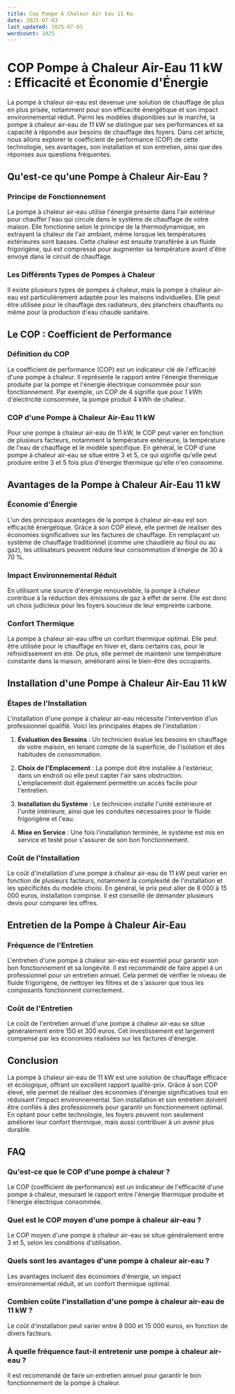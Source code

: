 ```yaml
---
title: Cop Pompe A Chaleur Air Eau 11 Kw
date: 2025-07-03
last_updated: 2025-07-03
wordcount: 1025
---
```


# COP Pompe à Chaleur Air-Eau 11 kW : Efficacité et Économie d'Énergie

La pompe à chaleur air-eau est devenue une solution de chauffage de plus en plus prisée, notamment pour son efficacité énergétique et son impact environnemental réduit. Parmi les modèles disponibles sur le marché, la pompe à chaleur air-eau de 11 kW se distingue par ses performances et sa capacité à répondre aux besoins de chauffage des foyers. Dans cet article, nous allons explorer le coefficient de performance (COP) de cette technologie, ses avantages, son installation et son entretien, ainsi que des réponses aux questions fréquentes.

## Qu'est-ce qu'une Pompe à Chaleur Air-Eau ?

### Principe de Fonctionnement

La pompe à chaleur air-eau utilise l'énergie présente dans l'air extérieur pour chauffer l'eau qui circule dans le système de chauffage de votre maison. Elle fonctionne selon le principe de la thermodynamique, en extrayant la chaleur de l'air ambiant, même lorsque les températures extérieures sont basses. Cette chaleur est ensuite transférée à un fluide frigorigène, qui est compressé pour augmenter sa température avant d'être envoyé dans le circuit de chauffage.

### Les Différents Types de Pompes à Chaleur

Il existe plusieurs types de pompes à chaleur, mais la pompe à chaleur air-eau est particulièrement adaptée pour les maisons individuelles. Elle peut être utilisée pour le chauffage des radiateurs, des planchers chauffants ou même pour la production d'eau chaude sanitaire.

## Le COP : Coefficient de Performance

### Définition du COP

Le coefficient de performance (COP) est un indicateur clé de l'efficacité d'une pompe à chaleur. Il représente le rapport entre l'énergie thermique produite par la pompe et l'énergie électrique consommée pour son fonctionnement. Par exemple, un COP de 4 signifie que pour 1 kWh d'électricité consommée, la pompe produit 4 kWh de chaleur.

### COP d'une Pompe à Chaleur Air-Eau 11 kW

Pour une pompe à chaleur air-eau de 11 kW, le COP peut varier en fonction de plusieurs facteurs, notamment la température extérieure, la température de l'eau de chauffage et le modèle spécifique. En général, le COP d'une pompe à chaleur air-eau se situe entre 3 et 5, ce qui signifie qu'elle peut produire entre 3 et 5 fois plus d'énergie thermique qu'elle n'en consomme.

## Avantages de la Pompe à Chaleur Air-Eau 11 kW

### Économie d'Énergie

L'un des principaux avantages de la pompe à chaleur air-eau est son efficacité énergétique. Grâce à son COP élevé, elle permet de réaliser des économies significatives sur les factures de chauffage. En remplaçant un système de chauffage traditionnel (comme une chaudière au fioul ou au gaz), les utilisateurs peuvent réduire leur consommation d'énergie de 30 à 70 %.

### Impact Environnemental Réduit

En utilisant une source d'énergie renouvelable, la pompe à chaleur contribue à la réduction des émissions de gaz à effet de serre. Elle est donc un choix judicieux pour les foyers soucieux de leur empreinte carbone.

### Confort Thermique

La pompe à chaleur air-eau offre un confort thermique optimal. Elle peut être utilisée pour le chauffage en hiver et, dans certains cas, pour le refroidissement en été. De plus, elle permet de maintenir une température constante dans la maison, améliorant ainsi le bien-être des occupants.

## Installation d'une Pompe à Chaleur Air-Eau 11 kW

### Étapes de l'Installation

L'installation d'une pompe à chaleur air-eau nécessite l'intervention d'un professionnel qualifié. Voici les principales étapes de l'installation :

1. **Évaluation des Besoins** : Un technicien évalue les besoins en chauffage de votre maison, en tenant compte de la superficie, de l'isolation et des habitudes de consommation.
   
2. **Choix de l'Emplacement** : La pompe doit être installée à l'extérieur, dans un endroit où elle peut capter l'air sans obstruction. L'emplacement doit également permettre un accès facile pour l'entretien.

3. **Installation du Système** : Le technicien installe l'unité extérieure et l'unité intérieure, ainsi que les conduites nécessaires pour le fluide frigorigène et l'eau.

4. **Mise en Service** : Une fois l'installation terminée, le système est mis en service et testé pour s'assurer de son bon fonctionnement.

### Coût de l'Installation

Le coût d'installation d'une pompe à chaleur air-eau de 11 kW peut varier en fonction de plusieurs facteurs, notamment la complexité de l'installation et les spécificités du modèle choisi. En général, le prix peut aller de 8 000 à 15 000 euros, installation comprise. Il est conseillé de demander plusieurs devis pour comparer les offres.

## Entretien de la Pompe à Chaleur Air-Eau

### Fréquence de l'Entretien

L'entretien d'une pompe à chaleur air-eau est essentiel pour garantir son bon fonctionnement et sa longévité. Il est recommandé de faire appel à un professionnel pour un entretien annuel. Cela permet de vérifier le niveau de fluide frigorigène, de nettoyer les filtres et de s'assurer que tous les composants fonctionnent correctement.

### Coût de l'Entretien

Le coût de l'entretien annuel d'une pompe à chaleur air-eau se situe généralement entre 150 et 300 euros. Cet investissement est largement compensé par les économies réalisées sur les factures d'énergie.

## Conclusion

La pompe à chaleur air-eau de 11 kW est une solution de chauffage efficace et écologique, offrant un excellent rapport qualité-prix. Grâce à son COP élevé, elle permet de réaliser des économies d'énergie significatives tout en réduisant l'impact environnemental. Son installation et son entretien doivent être confiés à des professionnels pour garantir un fonctionnement optimal. En optant pour cette technologie, les foyers peuvent non seulement améliorer leur confort thermique, mais aussi contribuer à un avenir plus durable.

## FAQ

### Qu'est-ce que le COP d'une pompe à chaleur ?

Le COP (coefficient de performance) est un indicateur de l'efficacité d'une pompe à chaleur, mesurant le rapport entre l'énergie thermique produite et l'énergie électrique consommée.

### Quel est le COP moyen d'une pompe à chaleur air-eau ?

Le COP moyen d'une pompe à chaleur air-eau se situe généralement entre 3 et 5, selon les conditions d'utilisation.

### Quels sont les avantages d'une pompe à chaleur air-eau ?

Les avantages incluent des économies d'énergie, un impact environnemental réduit, et un confort thermique optimal.

### Combien coûte l'installation d'une pompe à chaleur air-eau de 11 kW ?

Le coût d'installation peut varier entre 8 000 et 15 000 euros, en fonction de divers facteurs.

### À quelle fréquence faut-il entretenir une pompe à chaleur air-eau ?

Il est recommandé de faire un entretien annuel pour garantir le bon fonctionnement de la pompe à chaleur.
